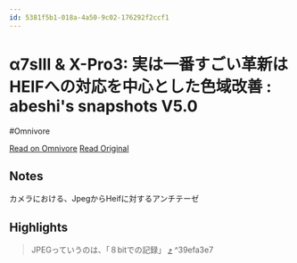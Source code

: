 ```yaml
---
id: 5381f5b1-018a-4a50-9c02-176292f2ccf1
---
```


# α7sIII & X-Pro3: 実は一番すごい革新はHEIFへの対応を中心とした色域改善 : abeshi's snapshots V5.0
#Omnivore

[Read on Omnivore](https://omnivore.app/me/a-7-s-iii-x-pro-3-heif-abeshi-s-snapshots-v-5-0-1908dc4c161)
[Read Original](https://xt.blog.jp/archives/82795596.html)

## Notes

カメラにおける、JpegからHeifに対するアンチテーゼ

## Highlights

> JPEGっていうのは、「８bitでの記録」 [⤴️](https://omnivore.app/me/a-7-s-iii-x-pro-3-heif-abeshi-s-snapshots-v-5-0-1908dc4c161#39efa3e7-591e-400b-870a-ad694e5361ef)  ^39efa3e7

